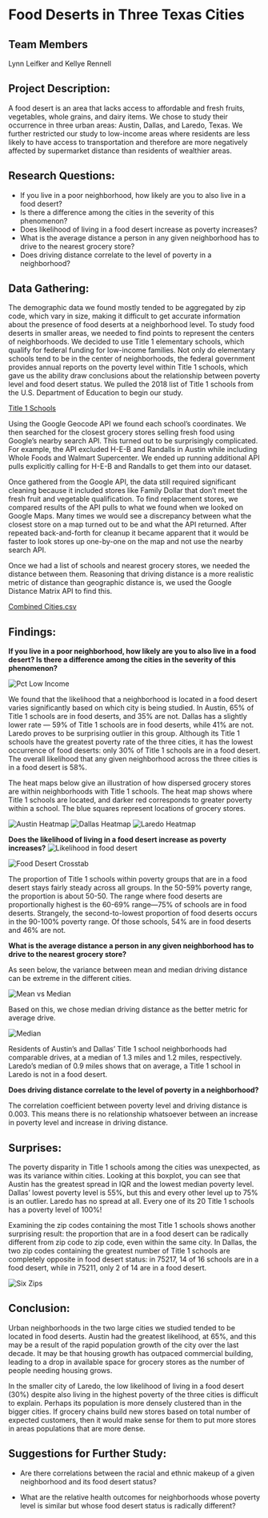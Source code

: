 # Food Deserts in Three Texas Cities

## Team Members

Lynn Leifker and Kellye Rennell


## Project Description:

A food desert is an area that lacks access to affordable and fresh fruits, vegetables, whole grains, and dairy items. We chose to study their occurrence in three urban areas: Austin, Dallas, and Laredo, Texas. We further restricted our study to low-income areas where residents are less likely to have access to transportation and therefore are more negatively affected by supermarket distance than residents of wealthier areas. 

## Research Questions: 

* If you live in a poor neighborhood, how likely are you to also live in a food desert?
* Is there a difference among the cities in the severity of this phenomenon?	
* Does likelihood of living in a food desert increase as poverty increases?
* What is the average distance a person in any given neighborhood has to drive to the nearest grocery store? 
* Does driving distance correlate to the level of poverty in a neighborhood?

## Data Gathering:

The demographic data we found mostly tended to be aggregated by zip code, which vary in size, making it difficult to get accurate information about the presence of food deserts at a neighborhood level. To study food deserts in smaller areas, we needed to find points to represent the centers of neighborhoods. We decided to use Title 1 elementary schools, which qualify for federal funding for low-income families. Not only do elementary schools tend to be in the center of neighborhoods, the federal government provides annual reports on the poverty level within Title 1 schools, which gave us the ability draw conclusions about the relationship between poverty level and food desert status. We pulled the 2018 list of Title 1 schools from the U.S. Department of Education to begin our study. 

[Title 1 Schools](https://github.com/LBBL96/Food-Deserts/blob/master/Datasets/Title%20I%20Schools.pdf)

Using the Google Geocode API we found each school’s coordinates. We then searched for the closest grocery stores selling fresh food using Google’s nearby search API. This turned out to be surprisingly complicated. For example, the API excluded H-E-B and Randalls in Austin while including Whole Foods and Walmart Supercenter. We ended up running additional API pulls explicitly calling for H-E-B and Randalls to get them into our dataset. 

Once gathered from the Google API, the data still required significant cleaning because it included stores like Family Dollar that don’t meet the fresh fruit and vegetable qualification. To find replacement stores, we compared results of the API pulls to what we found when we looked on Google Maps. Many times we would see a discrepancy between what the closest store on a map turned out to be and what the API returned. After repeated back-and-forth for cleanup it became apparent that it would be faster to look stores up one-by-one on the map and not use the nearby search API.

Once we had a list of schools and nearest grocery stores, we needed the distance between them. Reasoning that driving distance is a more realistic metric of distance than geographic distance is, we used the Google Distance Matrix API to find this.

[Combined Cities.csv](https://github.com/LBBL96/Food-Deserts/blob/master/Datasets/Combined_Cities.csv)

## Findings:

**If you live in a poor neighborhood, how likely are you to also live in a food desert? Is there a difference among the cities in the severity of this phenomenon?**

![Pct Low Income](https://github.com/LBBL96/Food-Deserts/blob/master/Images/Percent_Low_Income_Pov_Deserts.png)

We found that the likelihood that a neighborhood is located in a food desert varies significantly based on which city is being studied. In Austin, 65% of Title 1 schools are in food deserts, and 35% are not. Dallas has a slightly lower rate — 59% of Title 1 schools are in food deserts, while 41% are not. Laredo proves to be surprising outlier in this group. Although its Title 1 schools have the greatest poverty rate of the three cities, it has the lowest occurrence of food deserts: only 30% of Title 1 schools are in a food desert. The overall likelihood that any given neighborhood across the three cities is in a food desert is 58%.

The heat maps below give an illustration of how dispersed grocery stores are within neighborhoods with Title 1 schools. The heat map shows where Title 1 schools are located, and darker red corresponds to greater poverty within a school. The blue squares represent locations of grocery stores.

![Austin Heatmap]( https://github.com/LBBL96/Food-Deserts/blob/master/Images/Austin_Heatmap.png)
![Dallas Heatmap](https://github.com/LBBL96/Food-Deserts/blob/master/Images/Dallas_Heatmap.png)
![Laredo Heatmap](https://github.com/LBBL96/Food-Deserts/blob/master/Images/Laredo_Heatmap.png)

**Does the likelihood of living in a food desert increase as poverty increases?**
![Likelihood in food desert]( https://github.com/LBBL96/Food-Deserts/blob/master/Images/Food_Desert_As_Poverty_Increases.png)

![Food Desert Crosstab](https://github.com/LBBL96/Food-Deserts/blob/master/Images/Pov_Group_Crosstab.png)

The proportion of Title 1 schools within poverty groups that are in a food desert stays fairly steady across all groups. In the 50-59% poverty range, the proportion is about 50-50. The range where food deserts are proportionally highest is the 60-69% range—75% of schools are in food deserts. Strangely, the second-to-lowest proportion of food deserts occurs in the 90-100% poverty range. Of those schools, 54% are in food deserts and 46% are not.

**What is the average distance a person in any given neighborhood has to drive to the nearest grocery store?**

As seen below, the variance between mean and median driving distance can be extreme in the different cities. 

![Mean vs Median]( https://github.com/LBBL96/Food-Deserts/blob/master/Images/Mean_vs_Median_Driving_Distance.png)

Based on this, we chose median driving distance as the better metric for average drive.

![Median]( https://github.com/LBBL96/Food-Deserts/blob/master/Images/Median_driving_distance.png)

Residents of Austin’s and Dallas’ Title 1 school neighborhoods had comparable drives, at a median of 1.3 miles and 1.2 miles, respectively. Laredo’s median of 0.9 miles shows that on average, a Title 1 school in Laredo is not in a food desert.


**Does driving distance correlate to the level of poverty in a neighborhood?**


The correlation coefficient between poverty level and driving distance is 0.003. This means there is no relationship whatsoever between an increase in poverty level and increase in driving distance.


## Surprises:

The poverty disparity in Title 1 schools among the cities was unexpected, as was its variance within cities. Looking at this boxplot, you can see that Austin has the greatest spread in IQR and the lowest median poverty level. Dallas’ lowest poverty level is 55%, but this and every other level up to 75% is an outlier. Laredo has no spread at all. Every one of its 20 Title 1 schools has a poverty level of 100%!


Examining the zip codes containing the most Title 1 schools shows another surprising result: the proportion that are in a food desert can be radically different from zip code to zip code, even within the same city. In Dallas, the two zip codes containing the greatest number of Title 1 schools are completely opposite in food desert status: in 75217, 14 of 16 schools are in a food desert, while in 75211, only 2 of 14 are in a food desert.

![Six Zips](https://github.com/LBBL96/Food-Deserts/blob/master/Images/Six_Zips.png)


## Conclusion:

Urban neighborhoods in the two large cities we studied tended to be located in food deserts. Austin had the greatest likelihood, at 65%, and this may be a result of the rapid population growth of the city over the last decade. It may be that housing growth has outpaced commercial building, leading to a drop in available space for grocery stores as the number of people needing housing grows. 

In the smaller city of Laredo, the low likelihood of living in a food desert (30%) despite also living in the highest poverty of the three cities is difficult to explain. Perhaps its population is more densely clustered than in the bigger cities. If grocery chains build new stores based on total number of expected customers, then it would make sense for them to put more stores in areas populations that are more dense.  

## Suggestions for Further Study:

* Are there correlations between the racial and ethnic makeup of a given neighborhood and its food desert status? 

* What are the relative health outcomes for neighborhoods whose poverty level is similar but whose food desert status is radically different? 

